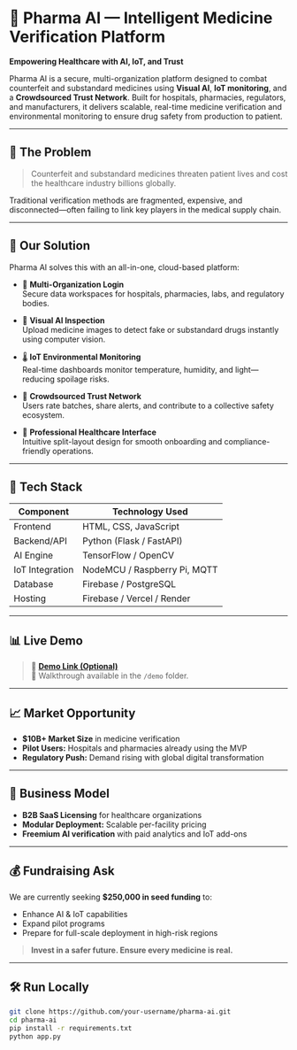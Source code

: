 # 💊 Pharma AI — Intelligent Medicine Verification Platform

**Empowering Healthcare with AI, IoT, and Trust**

Pharma AI is a secure, multi-organization platform designed to combat counterfeit and substandard medicines using **Visual AI**, **IoT monitoring**, and a **Crowdsourced Trust Network**. Built for hospitals, pharmacies, regulators, and manufacturers, it delivers scalable, real-time medicine verification and environmental monitoring to ensure drug safety from production to patient.

---

## 🚨 The Problem

> Counterfeit and substandard medicines threaten patient lives and cost the healthcare industry billions globally.

Traditional verification methods are fragmented, expensive, and disconnected—often failing to link key players in the medical supply chain.

---

## 🚀 Our Solution

Pharma AI solves this with an all-in-one, cloud-based platform:

- 🔐 **Multi-Organization Login**  
  Secure data workspaces for hospitals, pharmacies, labs, and regulatory bodies.

- 📸 **Visual AI Inspection**  
  Upload medicine images to detect fake or substandard drugs instantly using computer vision.

- 🌡️ **IoT Environmental Monitoring**  
  Real-time dashboards monitor temperature, humidity, and light—reducing spoilage risks.

- 🤝 **Crowdsourced Trust Network**  
  Users rate batches, share alerts, and contribute to a collective safety ecosystem.

- 🧪 **Professional Healthcare Interface**  
  Intuitive split-layout design for smooth onboarding and compliance-friendly operations.

---

## 🧠 Tech Stack

| Component         | Technology Used                  |
|------------------|----------------------------------|
| Frontend         | HTML, CSS, JavaScript            |
| Backend/API      | Python (Flask / FastAPI)         |
| AI Engine        | TensorFlow / OpenCV              |
| IoT Integration  | NodeMCU / Raspberry Pi, MQTT     |
| Database         | Firebase / PostgreSQL            |
| Hosting          | Firebase / Vercel / Render       |

---

## 📊 Live Demo

> 🔗 **[Demo Link (Optional)]([https://your-demo-link.com](https://ppl-ai-code-interpreter-files.s3.amazonaws.com/web/direct-files/5afc88de2630d32da562880123e63b17/3c1be1c8-d8bc-4db5-b251-f9b40a812305/index.html#))**  
> 🎥 Walkthrough available in the `/demo` folder.

---

## 📈 Market Opportunity

- **$10B+ Market Size** in medicine verification  
- **Pilot Users:** Hospitals and pharmacies already using the MVP  
- **Regulatory Push:** Demand rising with global digital transformation

---

## 💼 Business Model

- **B2B SaaS Licensing** for healthcare organizations  
- **Modular Deployment:** Scalable per-facility pricing  
- **Freemium AI verification** with paid analytics and IoT add-ons

---

## 💰 Fundraising Ask

We are currently seeking **$250,000 in seed funding** to:

- Enhance AI & IoT capabilities  
- Expand pilot programs  
- Prepare for full-scale deployment in high-risk regions

> **Invest in a safer future. Ensure every medicine is real.**

---

## 🛠️ Run Locally

```bash
git clone https://github.com/your-username/pharma-ai.git
cd pharma-ai
pip install -r requirements.txt
python app.py
